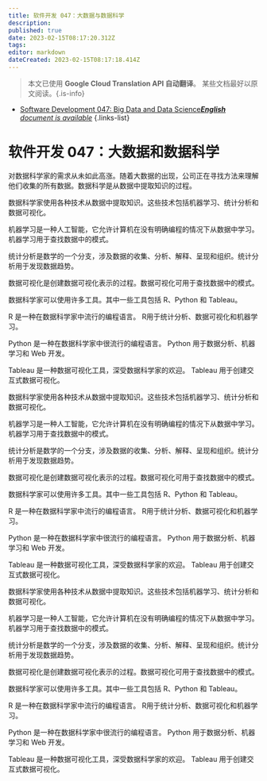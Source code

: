```yaml
---
title: 软件开发 047：大数据与数据科学
description: 
published: true
date: 2023-02-15T08:17:20.312Z
tags: 
editor: markdown
dateCreated: 2023-02-15T08:17:18.414Z
---
```


> 本文已使用 **Google Cloud Translation API 自动翻译**。
某些文档最好以原文阅读。{.is-info}



- [Software Development 047: Big Data and Data Science***English** document is available*](/en/Knowledge-base/Software-Development/Learning/software-development-047-big-data-and-data-science)
{.links-list}


# 软件开发 047：大数据和数据科学

对数据科学家的需求从未如此高涨。随着大数据的出现，公司正在寻找方法来理解他们收集的所有数据。数据科学是从数据中提取知识的过程。

数据科学家使用各种技术从数据中提取知识。这些技术包括机器学习、统计分析和数据可视化。

机器学习是一种人工智能，它允许计算机在没有明确编程的情况下从数据中学习。机器学习用于查找数据中的模式。

统计分析是数学的一个分支，涉及数据的收集、分析、解释、呈现和组织。统计分析用于发现数据趋势。

数据可视化是创建数据可视化表示的过程。数据可视化可用于查找数据中的模式。

数据科学家可以使用许多工具。其中一些工具包括 R、Python 和 Tableau。

R 是一种在数据科学家中流行的编程语言。 R用于统计分析、数据可视化和机器学习。

Python 是一种在数据科学家中很流行的编程语言。 Python 用于数据分析、机器学习和 Web 开发。

Tableau 是一种数据可视化工具，深受数据科学家的欢迎。 Tableau 用于创建交互式数据可视化。

数据科学家使用各种技术从数据中提取知识。这些技术包括机器学习、统计分析和数据可视化。

机器学习是一种人工智能，它允许计算机在没有明确编程的情况下从数据中学习。机器学习用于查找数据中的模式。

统计分析是数学的一个分支，涉及数据的收集、分析、解释、呈现和组织。统计分析用于发现数据趋势。

数据可视化是创建数据可视化表示的过程。数据可视化可用于查找数据中的模式。

数据科学家可以使用许多工具。其中一些工具包括 R、Python 和 Tableau。

R 是一种在数据科学家中流行的编程语言。 R用于统计分析、数据可视化和机器学习。

Python 是一种在数据科学家中很流行的编程语言。 Python 用于数据分析、机器学习和 Web 开发。

Tableau 是一种数据可视化工具，深受数据科学家的欢迎。 Tableau 用于创建交互式数据可视化。

数据科学家使用各种技术从数据中提取知识。这些技术包括机器学习、统计分析和数据可视化。

机器学习是一种人工智能，它允许计算机在没有明确编程的情况下从数据中学习。机器学习用于查找数据中的模式。

统计分析是数学的一个分支，涉及数据的收集、分析、解释、呈现和组织。统计分析用于发现数据趋势。

数据可视化是创建数据可视化表示的过程。数据可视化可用于查找数据中的模式。

数据科学家可以使用许多工具。其中一些工具包括 R、Python 和 Tableau。

R 是一种在数据科学家中流行的编程语言。 R用于统计分析、数据可视化和机器学习。

Python 是一种在数据科学家中很流行的编程语言。 Python 用于数据分析、机器学习和 Web 开发。

Tableau 是一种数据可视化工具，深受数据科学家的欢迎。 Tableau 用于创建交互式数据可视化。